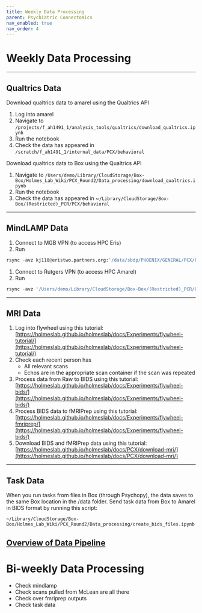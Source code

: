 ```yaml
---
title: Weekly Data Processing
parent: Psychiatric Connectomics
nav_enabled: true
nav_order: 4
---
```

# Weekly Data Processing

---
## Qualtrics Data

Download qualtrics data to amarel using the Qualtrics API 

1. Log into amarel
2. Navigate to `/projects/f_ah1491_1/analysis_tools/qualtrics/download_qualtrics.ipynb`
3. Run the notebook
4. Check the data has appeared in `/scratch/f_ah1491_1/internal_data/PCX/behavioral`

Download qualtrics data to Box using the Qualtrics API 

1. Navigate to `/Users/demo/Library/CloudStorage/Box-Box/Holmes_Lab_Wiki/PCX_Round2/Data_processing/download_qualtrics.ipynb`
2. Run the notebook
3. Check the data has appeared in ~`/Library/CloudStorage/Box-Box/(Restricted)_PCR/PCX/behavioral`

---

## MindLAMP Data

1. Connect to MGB VPN (to access HPC Eris)
2. Run 

```python
rsync -avz kj110@eristwo.partners.org:'/data/sbdp/PHOENIX/GENERAL/PCX/PC*' '/Users/demo/Library/CloudStorage/Box-Box/(Restricted)_PCR/PCX/mindlamp_mri_data/data'
```

1. Connect to Rutgers VPN (to access HPC Amarel)
2. Run

```python
rsync -avz '/Users/demo/Library/CloudStorage/Box-Box/(Restricted)_PCR/PCX/mindlamp_mri_data/data' kj537@amarel.rutgers.edu:'/scratch/f_ah1491_1/internal_data/PCX'
```

---

## MRI Data

1. Log into flywheel using this tutorial: [https://holmeslab.github.io/holmeslab/docs/Experiments/flywheel-tutorial/](https://holmeslab.github.io/holmeslab/docs/Experiments/flywheel-tutorial/)
2. Check each recent person has 
    - All relevant scans
    - Echos are in the appropriate scan container if the scan was repeated
3. Process data from Raw to BIDS using this tutorial:[https://holmeslab.github.io/holmeslab/docs/Experiments/flywheel-bids/](https://holmeslab.github.io/holmeslab/docs/Experiments/flywheel-bids/) 
4. Process BIDS data to fMRIPrep using this tutorial: [https://holmeslab.github.io/holmeslab/docs/Experiments/flywheel-fmriprep/](https://holmeslab.github.io/holmeslab/docs/Experiments/flywheel-bids/) 
5. Download BIDS and fMRIPrep data using this tutorial: [https://holmeslab.github.io/holmeslab/docs/PCX/download-mri/](https://holmeslab.github.io/holmeslab/docs/PCX/download-mri/) 
    

---

## Task Data

When you run tasks from files in Box (through Psychopy), the data saves to the same Box location in the /data folder. Send task data from Box to Amarel in BIDS format by running this script: 

`~/Library/CloudStorage/Box-Box/Holmes_Lab_Wiki/PCX_Round2/Data_processing/create_bids_files.ipynb`

[Overview of Data Pipeline](https://www.notion.so/Overview-of-Data-Pipeline-25ecf00eb93680c09f1ac3f54ed16e75?pvs=21)
---

# Bi-weekly Data Processing

- Check mindlamp 
- Check scans pulled from McLean are all there
- Check over fmriprep outputs
- Check task data